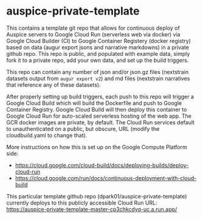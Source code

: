 # auspice-private-template
This contains a template git repo that allows for continuous deploy of
Auspice servers to Google Cloud Run (serverless web via docker)
via Google Cloud Builder (CI) to Google Container Registery (docker registry)
based on data (augur export jsons and narrative markdowns) in a private
github repo. This repo is public, and populated with example data,
simply fork it to a private repo, add your own data, and set up the
build triggers.

This repo can contain any number of json and/or json.gz files (nextstrain
datasets output from `augur export v2`) and md files (nextstrain narratives
that reference any of these datasets).

After properly setting up build triggers, each push to this repo will 
trigger a Google Cloud Build which will build the Dockerfile and push to 
Google Container Registry. Google Cloud Build will then deploy this 
container to Google Cloud Run for auto-scaled serverless hosting of the 
web app. The GCR docker images are private, by default. The Cloud Run
services default to unauthenticated on a public, but obscure, URL
(modify the cloudbuild.yaml to change that).

More instructions on how this is set up on the Google Compute Platform side:

 - https://cloud.google.com/cloud-build/docs/deploying-builds/deploy-cloud-run
 - https://cloud.google.com/run/docs/continuous-deployment-with-cloud-build

This particular template github repo (dpark01/auspice-private-template)
currently deploys to this publicly accessible Cloud Run URL:
https://auspice-private-template-master-cp3chkcdyq-uc.a.run.app/
